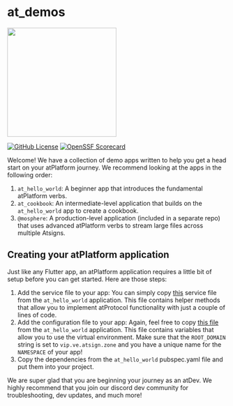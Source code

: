 # at_demos

<img width=250px src="https://atsign.dev/assets/img/atPlatform_logo_gray.svg?sanitize=true">


[![GitHub License](https://img.shields.io/badge/license-BSD3-blue.svg)](./LICENSE)
[![OpenSSF Scorecard](https://api.securityscorecards.dev/projects/github.com/atsign-foundation/at_demos/badge)](https://api.securityscorecards.dev/projects/github.com/atsign-foundation/at_demos)


Welcome! We have a collection of demo apps written to help you get a head start on your atPlatform journey. We recommend looking at the apps in the following order:

1. `at_hello_world`: A beginner app that introduces the fundamental atPlatform verbs.
2. `at_cookbook`: An intermediate-level application that builds on the `at_hello_world` app to create a cookbook.
3. `@mosphere`: A production-level application (included in a separate repo) that uses advanced atPlatform verbs to stream large files across multiple Atsigns.

## Creating your atPlatform application

Just like any Flutter app, an atPlatform application requires a little bit of setup before you can get started. Here are those steps:

1. Add the service file to your app: You can simply copy [this](at_hello_world/lib/service/client_sdk_service.dart) service file from the `at_hello_world` application. This file contains helper methods that allow you to implement atProtocol functionality with just a couple of lines of code.
2. Add the configuration file to your app: Again, feel free to copy [this file](at_hello_world/lib/utils/constants.dart) from the `at_hello_world` application. This file contains variables that allow you to use the virtual environment. Make sure that the `ROOT_DOMAIN` string is set to `vip.ve.atsign.zone` and you have a unique name for the `NAMESPACE` of your app!
3. Copy the dependencies from the `at_hello_world` pubspec.yaml file and put them into your project.


We are super glad that you are beginning your journey as an atDev. We highly recommend that you join our discord dev community for troubleshooting, dev updates, and much more!
